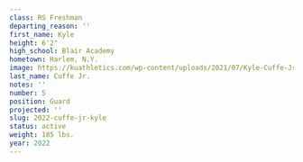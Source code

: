 ```yaml
---
class: RS Freshman
departing_reason: ''
first_name: Kyle
height: 6'2"
high_school: Blair Academy
hometown: Harlem, N.Y.
image: https://kuathletics.com/wp-content/uploads/2021/07/Kyle-Cuffe-Jr.-5.jpg
last_name: Cuffe Jr.
notes: ''
number: 5
position: Guard
projected: ''
slug: 2022-cuffe-jr-kyle
status: active
weight: 185 lbs.
year: 2022
---
```

